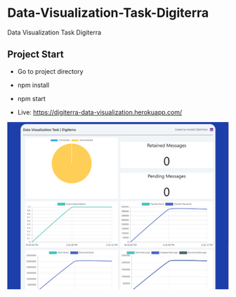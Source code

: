 # Data-Visualization-Task-Digiterra
 Data Visualization Task Digiterra
 
 ## Project Start
 
 - Go to project directory
 - npm install
 - npm start

- Live: https://digiterra-data-visualization.herokuapp.com/

![alt text](https://github.com/mozbatman/Data-Visualization-Task-Digiterra/blob/main/src/assets/project.png)

